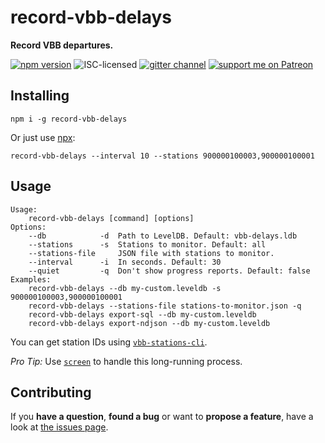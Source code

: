 # record-vbb-delays

**Record VBB departures.**

[![npm version](https://img.shields.io/npm/v/record-vbb-delays.svg)](https://www.npmjs.com/package/record-vbb-delays)
![ISC-licensed](https://img.shields.io/github/license/derhuerst/record-vbb-delays.svg)
[![gitter channel](https://badges.gitter.im/derhuerst/vbb-rest.svg)](https://gitter.im/derhuerst/vbb-rest)
[![support me on Patreon](https://img.shields.io/badge/support%20me-on%20patreon-fa7664.svg)](https://patreon.com/derhuerst)


## Installing

```shell
npm i -g record-vbb-delays
```

Or just use [npx](https://npmjs.com/package/npx):

```shell
record-vbb-delays --interval 10 --stations 900000100003,900000100001
```


## Usage

```shell
Usage:
    record-vbb-delays [command] [options]
Options:
	--db            -d  Path to LevelDB. Default: vbb-delays.ldb
	--stations      -s  Stations to monitor. Default: all
	--stations-file     JSON file with stations to monitor.
	--interval      -i  In seconds. Default: 30
	--quiet         -q  Don't show progress reports. Default: false
Examples:
    record-vbb-delays --db my-custom.leveldb -s 900000100003,900000100001
    record-vbb-delays --stations-file stations-to-monitor.json -q
    record-vbb-delays export-sql --db my-custom.leveldb
    record-vbb-delays export-ndjson --db my-custom.leveldb
```

You can get station IDs using [`vbb-stations-cli`](https://github.com/derhuerst/vbb-stations-cli).

*Pro Tip:* Use [`screen`](https://www.gnu.org/software/screen/manual/screen.html#Invoking-Screen) to handle this long-running process.


## Contributing

If you **have a question**, **found a bug** or want to **propose a feature**, have a look at [the issues page](https://github.com/derhuerst/record-vbb-delays/issues).
